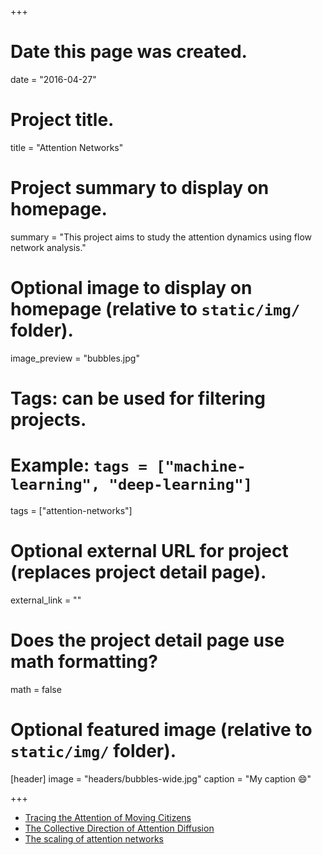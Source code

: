 +++
# Date this page was created.
date = "2016-04-27"

# Project title.
title = "Attention Networks"

# Project summary to display on homepage.
summary = "This project aims to study the attention dynamics using flow network analysis."

# Optional image to display on homepage (relative to `static/img/` folder).
image_preview = "bubbles.jpg"

# Tags: can be used for filtering projects.
# Example: `tags = ["machine-learning", "deep-learning"]`
tags = ["attention-networks"]

# Optional external URL for project (replaces project detail page).
external_link = ""

# Does the project detail page use math formatting?
math = false

# Optional featured image (relative to `static/img/` folder).
[header]
image = "headers/bubbles-wide.jpg"
caption = "My caption :smile:"

+++

- [Tracing the Attention of Moving Citizens](/publication/tracing-attention/)
- [The Collective Direction of Attention Diffusion](/publication/collective-direction/)
- [The scaling of attention networks](/publication/scaling-networks)
